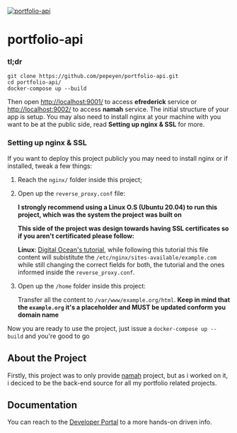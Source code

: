 [![portfolio-api](https://raw.githubusercontent.com/pepeyen/portfolio-api/master/.github/images/project-thumbnail.png)](https://api.efrederick.dev)

# portfolio-api

### tl;dr

 ```
git clone https://github.com/pepeyen/portfolio-api.git
cd portfolio-api/
docker-compose up --build
```

Then open [http://localhost:9001/](http://localhost:9001/) to access **efrederick** service or [http://localhost:9002/](http://localhost:9002/) to access **namah** service. The initial structure of your app is setup. You may also need to install nginx at your machine with you want to be at the public side, read **Setting up nginx & SSL** for more.

### Setting up nginx & SSL

If you want to deploy this project publicly you may need to install nginx or if installed, tweak a few things:

1. Reach the `nginx/` folder inside this project;

2. Open up the `reverse_proxy.conf` file:
    
    **I strongly recommend using a Linux O.S (Ubuntu 20.04) to run this project, which was the system the project was built on**
    
    **This side of the project was design towards having SSL certificates so if you aren't certificated please follow:**
    
    **Linux**: [Digital Ocean's tutorial](https://www.digitalocean.com/community/tutorials/how-to-secure-nginx-with-let-s-encrypt-on-ubuntu-20-04), while following this tutorial this file content will subistitute the `/etc/nginx/sites-available/example.com` while still changing the correct fields for both, the tutorial and the ones informed inside the `reverse_proxy.conf`.

3. Open up the `/home` folder inside this project:
   
   Transfer all the content to `/var/www/example.org/html`. **Keep in mind that the `example.org` it's a placeholder and MUST be updated conform you domain name**
  
Now you are ready to use the project, just issue a `docker-compose up --build` and you're good to go

## About the Project

Firstly, this project was to only provide [namah](https://github.com/pepeyen/namah) project, but as i worked on it, i deciced to be the back-end source for all my portfolio related projects.

## Documentation

You can reach to the [Developer Portal](https://api.efrederick.dev) to a more hands-on driven info.
